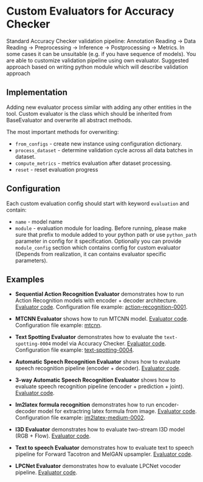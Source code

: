 # Custom Evaluators for Accuracy Checker
Standard Accuracy Checker validation pipeline: Annotation Reading -> Data Reading -> Preprocessing -> Inference -> Postprocessing -> Metrics.
In some cases it can be unsuitable (e.g. if you have sequence of models). You are able to customize validation pipeline using own evaluator.
Suggested approach based on writing python module which will describe validation approach

## Implementation
Adding new evaluator process similar with adding any other entities in the tool.
Custom evaluator is the class which should be inherited from BaseEvaluator and overwrite all abstract methods.

The most important methods for overwriting:

* `from_configs` - create new instance using configuration dictionary.
* `process_dataset` - determine validation cycle across all data batches in dataset.
* `compute_metrics` - metrics evaluation after dataset processing.
* `reset` - reset evaluation progress

## Configuration
Each custom evaluation config should start with keyword `evaluation` and contain:
 * `name` - model name
 * `module` - evaluation module for loading.
Before running, please make sure that prefix to module added to your python path or use `python_path` parameter in config for it specification.
Optionally you can provide `module_config` section which contains config for custom evaluator (Depends from realization, it can contains evaluator specific parameters).

## Examples
* **Sequential Action Recognition Evaluator** demonstrates how to run Action Recognition models with encoder + decoder architecture.
  [Evaluator code](https://github.com/openvinotoolkit/open_model_zoo/blob/develop/tools/accuracy_checker/accuracy_checker/evaluators/custom_evaluators/sequential_action_recognition_evaluator.py).
  Configuration file example: [action-recognition-0001](https://github.com/openvinotoolkit/open_model_zoo/blob/develop/tools/accuracy_checker/configs/action-recognition-0001.yml).

* **MTCNN Evaluator** shows how to run MTCNN model.
  [Evaluator code](https://github.com/openvinotoolkit/open_model_zoo/blob/develop/tools/accuracy_checker/accuracy_checker/evaluators/custom_evaluators/mtcnn_evaluator.py).
  Configuration file example: [mtcnn](https://github.com/openvinotoolkit/open_model_zoo/blob/develop/tools/accuracy_checker/configs/mtcnn.yml).

* **Text Spotting Evaluator** demonstrates how to evaluate the `text-spotting-0004` model via Accuracy Checker.
  [Evaluator code](https://github.com/openvinotoolkit/open_model_zoo/blob/develop/tools/accuracy_checker/accuracy_checker/evaluators/custom_evaluators/text_spotting_evaluator.py).
  Configuration file example: [text-spotting-0004](https://github.com/openvinotoolkit/open_model_zoo/blob/develop/tools/accuracy_checker/configs/text-spotting-0004.yml).

* **Automatic Speech Recognition Evaluator** shows how to evaluate speech recognition pipeline (encoder + decoder).
  [Evaluator code](https://github.com/openvinotoolkit/open_model_zoo/blob/develop/tools/accuracy_checker/accuracy_checker/evaluators/custom_evaluators/asr_encoder_decoder_evaluator.py).

* **3-way Automatic Speech Recognition Evaluator** shows how to evaluate speech recognition pipeline (encoder + prediction + joint).
  <a href="https://github.com/openvinotoolkit/open_model_zoo/blob/develop/tools/accuracy_checker/accuracy_checker/evaluators/custom_evaluators/asr_encoder_prediction_joint_evaluator.py">Evaluator code</a>.

* **Im2latex formula recognition** demonstrates how to run encoder-decoder model for extractring latex formula from image.
  [Evaluator code](https://github.com/openvinotoolkit/open_model_zoo/blob/develop/tools/accuracy_checker/accuracy_checker/evaluators/custom_evaluators/im2latex_evaluator.py).
  Configuration file example: [im2latex-medium-0002](https://github.com/openvinotoolkit/open_model_zoo/blob/develop/tools/accuracy_checker/configs/im2latex-medium-0002.yml).

* **I3D Evaluator** demonstrates how to evaluate two-stream I3D model (RGB + Flow).
  [Evaluator code](https://github.com/openvinotoolkit/open_model_zoo/blob/develop/tools/accuracy_checker/accuracy_checker/evaluators/custom_evaluators/i3d_evaluator.py).

* **Text to speech Evaluator** demonstrates how to evaluate text to speech pipeline for Forward Tacotron and MelGAN upsampler.
  [Evaluator code](https://github.com/openvinotoolkit/open_model_zoo/blob/develop/tools/accuracy_checker/accuracy_checker/evaluators/custom_evaluators/text_to_speech_evaluator.py).

* **LPCNet Evaluator** demonstrates how to evaluate LPCNet vocoder pipeline.
  [Evaluator code](https://github.com/openvinotoolkit/open_model_zoo/blob/develop/tools/accuracy_checker/accuracy_checker/evaluators/custom_evaluators/lpcnet_evaluator.py).
